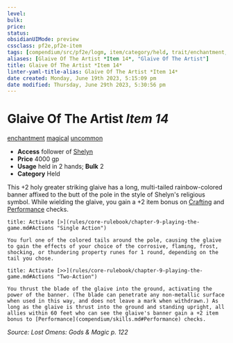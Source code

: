 ```yaml
---
level:
bulk:
price:
status:
obsidianUIMode: preview
cssclass: pf2e,pf2e-item
tags: [compendium/src/pf2e/logm, item/category/held, trait/enchantment, trait/magical, trait/uncommon]
aliases: [Glaive Of The Artist *Item 14*, "Glaive Of The Artist"]
title: Glaive Of The Artist *Item 14*
linter-yaml-title-alias: Glaive Of The Artist *Item 14*
date created: Monday, June 19th 2023, 5:15:09 pm
date modified: Thursday, June 29th 2023, 5:30:56 pm
---
```


# Glaive Of The Artist *Item 14*

[enchantment](rules/traits/enchantment.md) [magical](rules/traits/magical.md) [uncommon](rules/traits/uncommon.md)  

- **Access** follower of [Shelyn](compendium/setting/deities/shelyn.md)
- **Price** 4000 gp
- **Usage** held in 2 hands; **Bulk** 2
- **Category** Held

This +2 holy greater striking glaive has a long, multi-tailed rainbow-colored banner affixed to the butt of the pole in the style of Shelyn's religious symbol. While wielding the glaive, you gain a +2 item bonus on [Crafting](compendium/skills.md#Crafting) and [Performance](compendium/skills.md#Performance) checks.

```ad-embed-ability
title: Activate [>](rules/core-rulebook/chapter-9-playing-the-game.md#Actions "Single Action")

You furl one of the colored tails around the pole, causing the glaive to gain the effects of your choice of the corrosive, flaming, frost, shocking, or thundering property runes for 1 round, depending on the tail you chose.
```

```ad-embed-ability
title: Activate [>>](rules/core-rulebook/chapter-9-playing-the-game.md#Actions "Two-Action")

You thrust the blade of the glaive into the ground, activating the power of the banner. (The blade can penetrate any non-metallic surface when used in this way, and does not leave a mark when withdrawn.) As long as the glaive is thrust into the ground and standing upright, all allies within 60 feet who can see the glaive's banner gain a +2 item bonus to [Performance](compendium/skills.md#Performance) checks.
```

*Source: Lost Omens: Gods & Magic p. 122*
